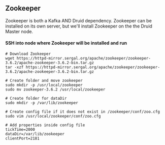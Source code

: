 ## Zookeeper 
Zookeeper is both a Kafka AND Druid dependency. Zookeeper can be installed on its own
server, but we'll install Zookeeper on the the Druid Master node. 

#### SSH into node where Zookeeper will be installed and run
```
# Download Zookeeper
wget https://httpd-mirror.sergal.org/apache/zookeeper/zookeeper-3.6.2/apache-zookeeper-3.6.2-bin.tar.gz
tar -xzf https://httpd-mirror.sergal.org/apache/zookeeper/zookeeper-3.6.2/apache-zookeeper-3.6.2-bin.tar.gz

# Create folder and move zookeeper
sudo mkdir -p /usr/local/zookeeper
sudo mv zookeeper-3.6.2 /usr/local/zookeeper

# Create folder for dataDir
sudo mkdir -p /var/lib/zookeeper

# Create config file if it does not exist in /zookeeper/conf/zoo.cfg
sudo vim /usr/local/zookeeper/conf/zoo.cfg

# Add properties inside config file
tickTime=2000
dataDir=/var/lib/zookeeper
clientPort=2181
```


 
